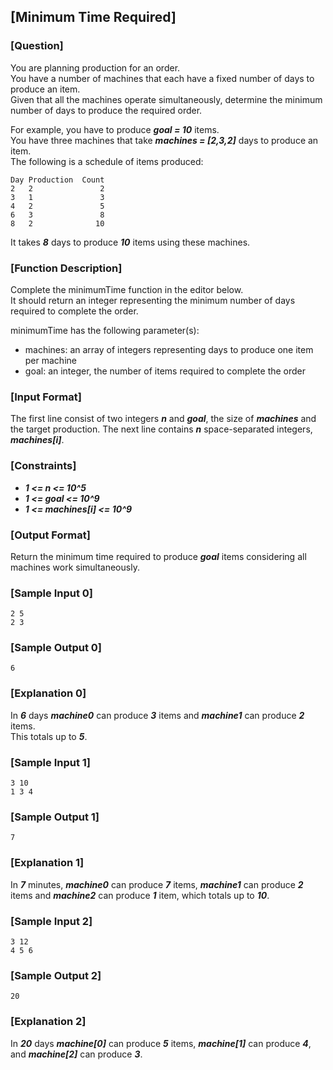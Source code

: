 ## [Minimum Time Required]

### [Question]
You are planning production for an order.  
You have a number of machines that each have a fixed number of days to produce an item.  
Given that all the machines operate simultaneously, determine the minimum number of days to produce the required order.

For example, you have to produce ***goal = 10*** items.  
You have three machines that take ***machines = [2,3,2]*** days to produce an item.  
The following is a schedule of items produced:
~~~
Day Production  Count
2   2               2
3   1               3
4   2               5
6   3               8
8   2              10
~~~
It takes ***8*** days to produce ***10*** items using these machines.

### [Function Description]
Complete the minimumTime function in the editor below.  
It should return an integer representing the minimum number of days required to complete the order.

minimumTime has the following parameter(s):
* machines: an array of integers representing days to produce one item per machine
* goal: an integer, the number of items required to complete the order

### [Input Format]
The first line consist of two integers ***n*** and ***goal***, the size of ***machines*** and the target production.
The next line contains ***n*** space-separated integers, ***machines[i]***.

### [Constraints]
* ***1 <= n <= 10^5***
* ***1 <= goal <= 10^9***
* ***1 <= machines[i] <= 10^9***

### [Output Format]
Return the minimum time required to produce ***goal*** items considering all machines work simultaneously.

### [Sample Input 0]
~~~
2 5
2 3
~~~

### [Sample Output 0]
~~~
6
~~~

### [Explanation 0]
In ***6*** days ***machine0*** can produce ***3*** items and ***machine1*** can produce ***2*** items.  
This totals up to ***5***.

### [Sample Input 1]
~~~
3 10
1 3 4
~~~

### [Sample Output 1]
~~~
7
~~~

### [Explanation 1]
In ***7*** minutes,
***machine0*** can produce ***7*** items,
***machine1*** can produce ***2*** items and
***machine2*** can produce ***1*** item,
which totals up to ***10***.

### [Sample Input 2]
~~~
3 12
4 5 6
~~~

### [Sample Output 2]
~~~
20
~~~

### [Explanation 2]
In ***20*** days ***machine[0]*** can produce ***5*** items, ***machine[1]*** can produce ***4***, and ***machine[2]*** can produce ***3***.
